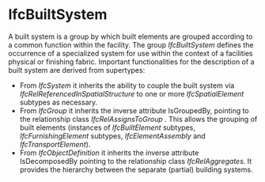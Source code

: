 IfcBuiltSystem
==============

A built system is a group by which built elements are grouped according to a common function within the facility.
The group _IfcBuiltSystem_  defines the occurrence of a specialized system for use within the context of a facilities physical or finishing fabric. Important functionalities for the description of a built system are derived from supertypes:
* From _IfcSystem_ it inherits the ability to couple the built system via _IfcRelReferencedInSpatialStructure_ to one or more _IfcSpatialElement_ subtypes as necessary.
* From _IfcGroup_ it inherits the inverse attribute IsGroupedBy, pointing to the relationship class _IfcRelAssignsToGroup_ . This allows the grouping of built elements (instances of _IfcBuiltElement_ subtypes, _IfcFurnishingElement_ subtypes, _IfcElementAssembly_ and _IfcTransportElement_).
* From _IfcObjectDefinition_ it inherits the inverse attribute IsDecomposedBy pointing to the relationship class _IfcRelAggregates_. It provides the hierarchy between the separate (partial) building systems.

